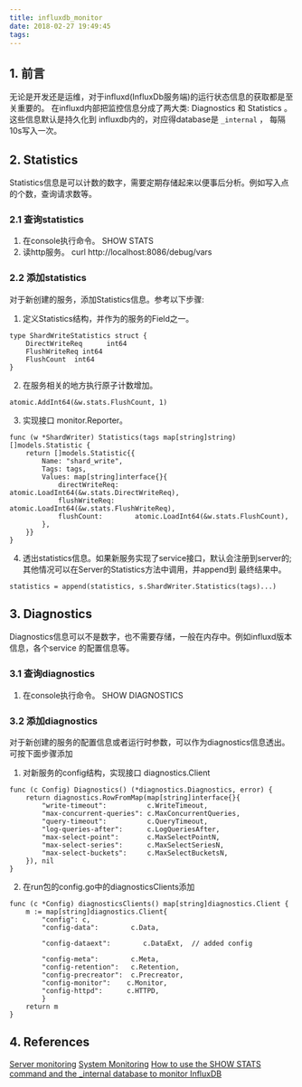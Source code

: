 ```yaml
---
title: influxdb_monitor
date: 2018-02-27 19:49:45
tags:
---
```

## 1. 前言
  无论是开发还是运维，对于influxd(InfluxDb服务端)的运行状态信息的获取都是至关重要的。
在influxd内部把监控信息分成了两大类: Diagnostics 和 Statistics 。 这些信息默认是持久化到
influxdb内的，对应得database是 `_internal` ， 每隔10s写入一次。


## 2. Statistics
  Statistics信息是可以计数的数字，需要定期存储起来以便事后分析。例如写入点的个数，查询请求数等。  

### 2.1 查询statistics
1. 在console执行命令。 SHOW STATS
2. 读http服务。 curl http://localhost:8086/debug/vars

### 2.2 添加statistics
对于新创建的服务，添加Statistics信息。参考以下步骤:
1. 定义Statistics结构，并作为的服务的Field之一。
```
type ShardWriteStatistics struct {
	DirectWriteReq      int64
	FlushWriteReq int64
	FlushCount  int64
}
```
2. 在服务相关的地方执行原子计数增加。  
```
atomic.AddInt64(&w.stats.FlushCount, 1)
```
3. 实现接口 monitor.Reporter。
```
func (w *ShardWriter) Statistics(tags map[string]string) []models.Statistic {
	return []models.Statistic{{
		Name: "shard_write",
		Tags: tags,
		Values: map[string]interface{}{
			directWriteReq:    atomic.LoadInt64(&w.stats.DirectWriteReq),
			flushWriteReq:     atomic.LoadInt64(&w.stats.FlushWriteReq),
			flushCount:        atomic.LoadInt64(&w.stats.FlushCount),
		},
	}}
}
```
4. 透出statistics信息。如果新服务实现了service接口，默认会注册到server的;其他情况可以在Server的Statistics方法中调用，并append到
最终结果中。
```
statistics = append(statistics, s.ShardWriter.Statistics(tags)...)
```

## 3. Diagnostics
  Diagnostics信息可以不是数字，也不需要存储，一般在内存中。例如influxd版本信息，各个service
的配置信息等。

### 3.1 查询diagnostics
1. 在console执行命令。 SHOW DIAGNOSTICS

### 3.2 添加diagnostics
  对于新创建的服务的配置信息或者运行时参数，可以作为diagnostics信息透出。可按下面步骤添加
1. 对新服务的config结构，实现接口 diagnostics.Client
```
func (c Config) Diagnostics() (*diagnostics.Diagnostics, error) {
	return diagnostics.RowFromMap(map[string]interface{}{
		"write-timeout":          c.WriteTimeout,
		"max-concurrent-queries": c.MaxConcurrentQueries,
		"query-timeout":          c.QueryTimeout,
		"log-queries-after":      c.LogQueriesAfter,
		"max-select-point":       c.MaxSelectPointN,
		"max-select-series":      c.MaxSelectSeriesN,
		"max-select-buckets":     c.MaxSelectBucketsN,
	}), nil
}
```
2. 在run包的config.go中的diagnosticsClients添加
```
func (c *Config) diagnosticsClients() map[string]diagnostics.Client {
 	m := map[string]diagnostics.Client{
		"config": c,
		"config-data":        c.Data,

		"config-dataext":        c.DataExt,  // added config

		"config-meta":        c.Meta,
		"config-retention":   c.Retention,
		"config-precreator":  c.Precreator,
		"config-monitor":    c.Monitor,
		"config-httpd":      c.HTTPD,
		}
	return m
}
```


## 4. References
[Server monitoring](https://docs.influxdata.com/influxdb/v1.4/troubleshooting/statistics/)
[System Monitoring](https://github.com/influxdata/influxdb/blob/master/monitor/README.md)
[How to use the SHOW STATS command and the \_internal database to monitor InfluxDB](https://www.influxdata.com/blog/how-to-use-the-show-stats-command-and-the-_internal-database-to-monitor-influxdb/)
